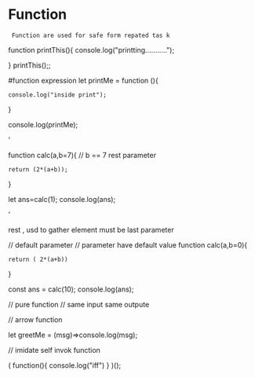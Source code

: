 


# Function
`` Function are used for safe form repated tas k``


function printThis(){
    console.log("printting...........");
    
}
printThis();;

#function expression
let printMe = function (){

    console.log("inside print");
}

console.log(printMe);




'

function calc(a,b=7){
    // b == 7 rest parameter

    return (2*(a+b));
}


let ans=calc(1);
console.log(ans);

'

rest , usd to gather element 
must be last parameter

// default parameter
// parameter have default value
function calc(a,b=0){

    return ( 2*(a+b))

}

const ans = calc(10);
console.log(ans);


// pure function 
// same input same outpute

// arrow function 



let greetMe = (msg)=>console.log(msg);


// imidate self invok function

(
    function(){
        console.log("iff")
    }
)();
